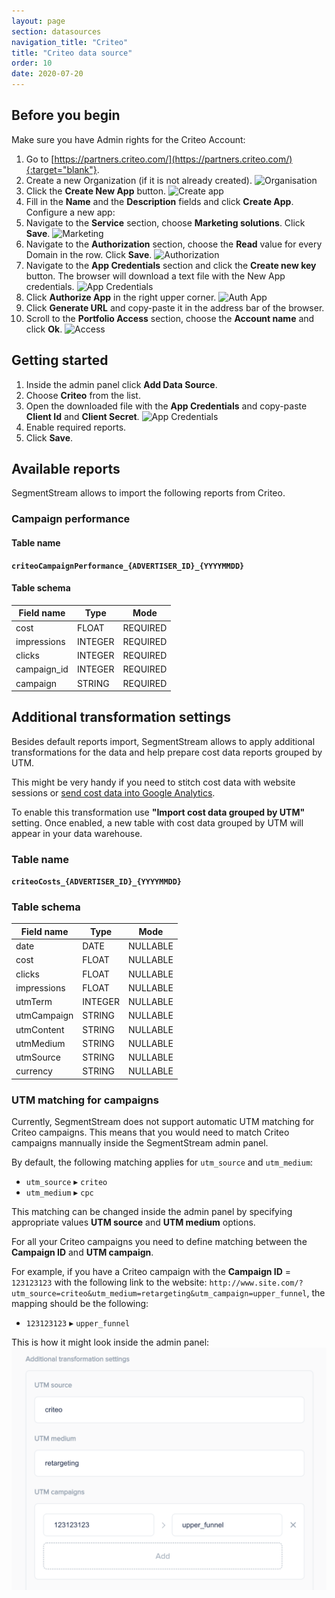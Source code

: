 ```yaml
---
layout: page
section: datasources
navigation_title: "Criteo"
title: "Criteo data source"
order: 10
date: 2020-07-20
---
```


## Before you begin

Make sure you have Admin rights for the Criteo Account:
1. Go to [https://partners.criteo.com/](https://partners.criteo.com/){:target="blank"}.
2. Create a new Organization (if it is not already created).
![Organisation](../img/criteo_auth_1_create_Organization.png)
3. Click the **Create New App** button. 
![Create app](../img/criteo_auth_2_create_app.png)
4. Fill in the **Name** and the **Description** fields and click **Create App**.
Configure a new app:
5. Navigate to the **Service** section, choose **Marketing solutions**. Click **Save**.
![Marketing](../img/criteo_auth_5-1_service.png)
6. Navigate to the **Authorization** section, choose the **Read** value for every Domain in the row. Click **Save**.
![Authorization](../img/criteo_auth_5-2_auth.png)
7. Navigate to the **App Credentials** section and click the **Create new key** button. The browser will download a text file with the New App credentials.
![App Credentials](../img/criteo_auth_5-3_create_new.png)
8. Click **Authorize App** in the right upper corner.
![Auth App](../img/criteo_auth_8_generate.png)
9. Click **Generate URL** and copy-paste it in the address bar of the browser.
10. Scroll to the **Portfolio Access** section, choose the **Account name** and click **Ok**. 
![Access](../img/criteo_auth_9_portfolio_access.png)

## Getting started

1. Inside the admin panel click **Add Data Source**.
2. Choose **Criteo** from the list.
3. Open the downloaded file with the **App Credentials** and copy-paste **Client Id** and **Client Secret**.
![App Credentials](../img/criteo_1.png)
4. Enable required reports.
5. Click **Save**.

## Available reports

SegmentStream allows to import the following reports from Criteo.

### Campaign performance

#### Table name
**`criteoCampaignPerformance_{ADVERTISER_ID}_{YYYYMMDD}`**

#### Table schema

Field name|Type|Mode
--- | --- | ---
cost | FLOAT | REQUIRED
impressions | INTEGER | REQUIRED
clicks | INTEGER | REQUIRED
campaign_id | INTEGER | REQUIRED
campaign | STRING | REQUIRED

## Additional transformation settings

Besides default reports import, SegmentStream allows to apply additional transformations for the data and help prepare cost data reports grouped by UTM.

This might be very handy if you need to stitch cost data with website sessions or [send cost data into Google Analytics](/datadestinations/google-analytics).

To enable this transformation use **"Import cost data grouped by UTM"** setting. Once enabled, a new table with cost data grouped by UTM will appear in your data warehouse.

### Table name
**`criteoCosts_{ADVERTISER_ID}_{YYYYMMDD}`**

### Table schema

Field name|Type|Mode
--- | --- | ---
date | DATE | NULLABLE
cost | FLOAT | NULLABLE
clicks | FLOAT | NULLABLE
impressions | FLOAT | NULLABLE
utmTerm | INTEGER | NULLABLE
utmCampaign | STRING | NULLABLE
utmContent | STRING | NULLABLE
utmMedium | STRING | NULLABLE
utmSource | STRING | NULLABLE
currency | STRING | NULLABLE

### UTM matching for campaigns

Currently, SegmentStream does not support automatic UTM matching for Criteo campaigns. This means that you would need to match Criteo campaigns mannually inside the SegmentStream admin panel.

By default, the following matching applies for `utm_source` and `utm_medium`:
* `utm_source` ▸ `criteo`
* `utm_medium` ▸ `cpc`

This matching can be changed inside the admin panel by specifying appropriate values **UTM source** and **UTM medium** options.

For all your Criteo campaigns you need to define matching between the **Campaign ID** and **UTM campaign**.

For example, if you have a Criteo campaign with the **Campaign ID** = `123123123` with the following link to the website: `http://www.site.com/?utm_source=criteo&utm_medium=retargeting&utm_campaign=upper_funnel`, the mapping should be the following:

* `123123123` ▸ `upper_funnel`

This is how it might look inside the admin panel:
<img src="/img/criteo/criteo-utm-params.png" alt="Criteo URL params matching" width="650"/>
